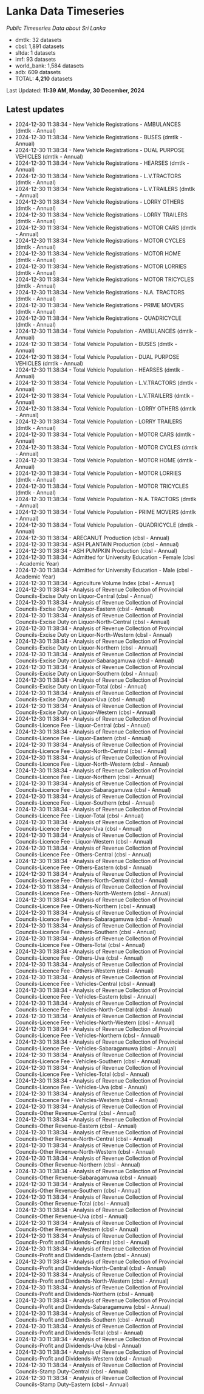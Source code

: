 # Lanka Data Timeseries
*Public Timeseries Data about Sri Lanka*

* dmtlk: 32 datasets
* cbsl: 1,891 datasets
* sltda: 1 datasets
* imf: 93 datasets
* world_bank: 1,584 datasets
* adb: 609 datasets
* TOTAL: **4,210** datasets

Last Updated: **11:39 AM, Monday, 30 December, 2024**

## Latest updates

* 2024-12-30 11:38:34 - New Vehicle Registrations - AMBULANCES (dmtlk - Annual)
* 2024-12-30 11:38:34 - New Vehicle Registrations - BUSES (dmtlk - Annual)
* 2024-12-30 11:38:34 - New Vehicle Registrations - DUAL PURPOSE VEHICLES (dmtlk - Annual)
* 2024-12-30 11:38:34 - New Vehicle Registrations - HEARSES (dmtlk - Annual)
* 2024-12-30 11:38:34 - New Vehicle Registrations - L.V.TRACTORS (dmtlk - Annual)
* 2024-12-30 11:38:34 - New Vehicle Registrations - L.V.TRAILERS (dmtlk - Annual)
* 2024-12-30 11:38:34 - New Vehicle Registrations - LORRY OTHERS (dmtlk - Annual)
* 2024-12-30 11:38:34 - New Vehicle Registrations - LORRY TRAILERS (dmtlk - Annual)
* 2024-12-30 11:38:34 - New Vehicle Registrations - MOTOR CARS (dmtlk - Annual)
* 2024-12-30 11:38:34 - New Vehicle Registrations - MOTOR CYCLES (dmtlk - Annual)
* 2024-12-30 11:38:34 - New Vehicle Registrations - MOTOR HOME (dmtlk - Annual)
* 2024-12-30 11:38:34 - New Vehicle Registrations - MOTOR LORRIES (dmtlk - Annual)
* 2024-12-30 11:38:34 - New Vehicle Registrations - MOTOR TRICYCLES (dmtlk - Annual)
* 2024-12-30 11:38:34 - New Vehicle Registrations - N.A. TRACTORS (dmtlk - Annual)
* 2024-12-30 11:38:34 - New Vehicle Registrations - PRIME MOVERS (dmtlk - Annual)
* 2024-12-30 11:38:34 - New Vehicle Registrations - QUADRICYCLE (dmtlk - Annual)
* 2024-12-30 11:38:34 - Total Vehicle Population - AMBULANCES (dmtlk - Annual)
* 2024-12-30 11:38:34 - Total Vehicle Population - BUSES (dmtlk - Annual)
* 2024-12-30 11:38:34 - Total Vehicle Population - DUAL PURPOSE VEHICLES (dmtlk - Annual)
* 2024-12-30 11:38:34 - Total Vehicle Population - HEARSES (dmtlk - Annual)
* 2024-12-30 11:38:34 - Total Vehicle Population - L.V.TRACTORS (dmtlk - Annual)
* 2024-12-30 11:38:34 - Total Vehicle Population - L.V.TRAILERS (dmtlk - Annual)
* 2024-12-30 11:38:34 - Total Vehicle Population - LORRY OTHERS (dmtlk - Annual)
* 2024-12-30 11:38:34 - Total Vehicle Population - LORRY TRAILERS (dmtlk - Annual)
* 2024-12-30 11:38:34 - Total Vehicle Population - MOTOR CARS (dmtlk - Annual)
* 2024-12-30 11:38:34 - Total Vehicle Population - MOTOR CYCLES (dmtlk - Annual)
* 2024-12-30 11:38:34 - Total Vehicle Population - MOTOR HOME (dmtlk - Annual)
* 2024-12-30 11:38:34 - Total Vehicle Population - MOTOR LORRIES (dmtlk - Annual)
* 2024-12-30 11:38:34 - Total Vehicle Population - MOTOR TRICYCLES (dmtlk - Annual)
* 2024-12-30 11:38:34 - Total Vehicle Population - N.A. TRACTORS (dmtlk - Annual)
* 2024-12-30 11:38:34 - Total Vehicle Population - PRIME MOVERS (dmtlk - Annual)
* 2024-12-30 11:38:34 - Total Vehicle Population - QUADRICYCLE (dmtlk - Annual)
* 2024-12-30 11:38:34 - ARECANUT Production (cbsl - Annual)
* 2024-12-30 11:38:34 - ASH PLANTAIN Production (cbsl - Annual)
* 2024-12-30 11:38:34 - ASH PUMPKIN Production (cbsl - Annual)
* 2024-12-30 11:38:34 - Admitted for University Education - Female (cbsl - Academic Year)
* 2024-12-30 11:38:34 - Admitted for University Education - Male (cbsl - Academic Year)
* 2024-12-30 11:38:34 - Agriculture Volume Index (cbsl - Annual)
* 2024-12-30 11:38:34 - Analysis of Revenue Collection of Provincial Councils-Excise Duty on Liquor-Central (cbsl - Annual)
* 2024-12-30 11:38:34 - Analysis of Revenue Collection of Provincial Councils-Excise Duty on Liquor-Eastern (cbsl - Annual)
* 2024-12-30 11:38:34 - Analysis of Revenue Collection of Provincial Councils-Excise Duty on Liquor-North-Central (cbsl - Annual)
* 2024-12-30 11:38:34 - Analysis of Revenue Collection of Provincial Councils-Excise Duty on Liquor-North-Western (cbsl - Annual)
* 2024-12-30 11:38:34 - Analysis of Revenue Collection of Provincial Councils-Excise Duty on Liquor-Northern (cbsl - Annual)
* 2024-12-30 11:38:34 - Analysis of Revenue Collection of Provincial Councils-Excise Duty on Liquor-Sabaragamuwa (cbsl - Annual)
* 2024-12-30 11:38:34 - Analysis of Revenue Collection of Provincial Councils-Excise Duty on Liquor-Southern (cbsl - Annual)
* 2024-12-30 11:38:34 - Analysis of Revenue Collection of Provincial Councils-Excise Duty on Liquor-Total (cbsl - Annual)
* 2024-12-30 11:38:34 - Analysis of Revenue Collection of Provincial Councils-Excise Duty on Liquor-Uva (cbsl - Annual)
* 2024-12-30 11:38:34 - Analysis of Revenue Collection of Provincial Councils-Excise Duty on Liquor-Western (cbsl - Annual)
* 2024-12-30 11:38:34 - Analysis of Revenue Collection of Provincial Councils-Licence Fee - Liquor-Central (cbsl - Annual)
* 2024-12-30 11:38:34 - Analysis of Revenue Collection of Provincial Councils-Licence Fee - Liquor-Eastern (cbsl - Annual)
* 2024-12-30 11:38:34 - Analysis of Revenue Collection of Provincial Councils-Licence Fee - Liquor-North-Central (cbsl - Annual)
* 2024-12-30 11:38:34 - Analysis of Revenue Collection of Provincial Councils-Licence Fee - Liquor-North-Western (cbsl - Annual)
* 2024-12-30 11:38:34 - Analysis of Revenue Collection of Provincial Councils-Licence Fee - Liquor-Northern (cbsl - Annual)
* 2024-12-30 11:38:34 - Analysis of Revenue Collection of Provincial Councils-Licence Fee - Liquor-Sabaragamuwa (cbsl - Annual)
* 2024-12-30 11:38:34 - Analysis of Revenue Collection of Provincial Councils-Licence Fee - Liquor-Southern (cbsl - Annual)
* 2024-12-30 11:38:34 - Analysis of Revenue Collection of Provincial Councils-Licence Fee - Liquor-Total (cbsl - Annual)
* 2024-12-30 11:38:34 - Analysis of Revenue Collection of Provincial Councils-Licence Fee - Liquor-Uva (cbsl - Annual)
* 2024-12-30 11:38:34 - Analysis of Revenue Collection of Provincial Councils-Licence Fee - Liquor-Western (cbsl - Annual)
* 2024-12-30 11:38:34 - Analysis of Revenue Collection of Provincial Councils-Licence Fee - Others-Central (cbsl - Annual)
* 2024-12-30 11:38:34 - Analysis of Revenue Collection of Provincial Councils-Licence Fee - Others-Eastern (cbsl - Annual)
* 2024-12-30 11:38:34 - Analysis of Revenue Collection of Provincial Councils-Licence Fee - Others-North-Central (cbsl - Annual)
* 2024-12-30 11:38:34 - Analysis of Revenue Collection of Provincial Councils-Licence Fee - Others-North-Western (cbsl - Annual)
* 2024-12-30 11:38:34 - Analysis of Revenue Collection of Provincial Councils-Licence Fee - Others-Northern (cbsl - Annual)
* 2024-12-30 11:38:34 - Analysis of Revenue Collection of Provincial Councils-Licence Fee - Others-Sabaragamuwa (cbsl - Annual)
* 2024-12-30 11:38:34 - Analysis of Revenue Collection of Provincial Councils-Licence Fee - Others-Southern (cbsl - Annual)
* 2024-12-30 11:38:34 - Analysis of Revenue Collection of Provincial Councils-Licence Fee - Others-Total (cbsl - Annual)
* 2024-12-30 11:38:34 - Analysis of Revenue Collection of Provincial Councils-Licence Fee - Others-Uva (cbsl - Annual)
* 2024-12-30 11:38:34 - Analysis of Revenue Collection of Provincial Councils-Licence Fee - Others-Western (cbsl - Annual)
* 2024-12-30 11:38:34 - Analysis of Revenue Collection of Provincial Councils-Licence Fee - Vehicles-Central (cbsl - Annual)
* 2024-12-30 11:38:34 - Analysis of Revenue Collection of Provincial Councils-Licence Fee - Vehicles-Eastern (cbsl - Annual)
* 2024-12-30 11:38:34 - Analysis of Revenue Collection of Provincial Councils-Licence Fee - Vehicles-North-Central (cbsl - Annual)
* 2024-12-30 11:38:34 - Analysis of Revenue Collection of Provincial Councils-Licence Fee - Vehicles-North-Western (cbsl - Annual)
* 2024-12-30 11:38:34 - Analysis of Revenue Collection of Provincial Councils-Licence Fee - Vehicles-Northern (cbsl - Annual)
* 2024-12-30 11:38:34 - Analysis of Revenue Collection of Provincial Councils-Licence Fee - Vehicles-Sabaragamuwa (cbsl - Annual)
* 2024-12-30 11:38:34 - Analysis of Revenue Collection of Provincial Councils-Licence Fee - Vehicles-Southern (cbsl - Annual)
* 2024-12-30 11:38:34 - Analysis of Revenue Collection of Provincial Councils-Licence Fee - Vehicles-Total (cbsl - Annual)
* 2024-12-30 11:38:34 - Analysis of Revenue Collection of Provincial Councils-Licence Fee - Vehicles-Uva (cbsl - Annual)
* 2024-12-30 11:38:34 - Analysis of Revenue Collection of Provincial Councils-Licence Fee - Vehicles-Western (cbsl - Annual)
* 2024-12-30 11:38:34 - Analysis of Revenue Collection of Provincial Councils-Other Revenue-Central (cbsl - Annual)
* 2024-12-30 11:38:34 - Analysis of Revenue Collection of Provincial Councils-Other Revenue-Eastern (cbsl - Annual)
* 2024-12-30 11:38:34 - Analysis of Revenue Collection of Provincial Councils-Other Revenue-North-Central (cbsl - Annual)
* 2024-12-30 11:38:34 - Analysis of Revenue Collection of Provincial Councils-Other Revenue-North-Western (cbsl - Annual)
* 2024-12-30 11:38:34 - Analysis of Revenue Collection of Provincial Councils-Other Revenue-Northern (cbsl - Annual)
* 2024-12-30 11:38:34 - Analysis of Revenue Collection of Provincial Councils-Other Revenue-Sabaragamuwa (cbsl - Annual)
* 2024-12-30 11:38:34 - Analysis of Revenue Collection of Provincial Councils-Other Revenue-Southern (cbsl - Annual)
* 2024-12-30 11:38:34 - Analysis of Revenue Collection of Provincial Councils-Other Revenue-Total (cbsl - Annual)
* 2024-12-30 11:38:34 - Analysis of Revenue Collection of Provincial Councils-Other Revenue-Uva (cbsl - Annual)
* 2024-12-30 11:38:34 - Analysis of Revenue Collection of Provincial Councils-Other Revenue-Western (cbsl - Annual)
* 2024-12-30 11:38:34 - Analysis of Revenue Collection of Provincial Councils-Profit and Dividends-Central (cbsl - Annual)
* 2024-12-30 11:38:34 - Analysis of Revenue Collection of Provincial Councils-Profit and Dividends-Eastern (cbsl - Annual)
* 2024-12-30 11:38:34 - Analysis of Revenue Collection of Provincial Councils-Profit and Dividends-North-Central (cbsl - Annual)
* 2024-12-30 11:38:34 - Analysis of Revenue Collection of Provincial Councils-Profit and Dividends-North-Western (cbsl - Annual)
* 2024-12-30 11:38:34 - Analysis of Revenue Collection of Provincial Councils-Profit and Dividends-Northern (cbsl - Annual)
* 2024-12-30 11:38:34 - Analysis of Revenue Collection of Provincial Councils-Profit and Dividends-Sabaragamuwa (cbsl - Annual)
* 2024-12-30 11:38:34 - Analysis of Revenue Collection of Provincial Councils-Profit and Dividends-Southern (cbsl - Annual)
* 2024-12-30 11:38:34 - Analysis of Revenue Collection of Provincial Councils-Profit and Dividends-Total (cbsl - Annual)
* 2024-12-30 11:38:34 - Analysis of Revenue Collection of Provincial Councils-Profit and Dividends-Uva (cbsl - Annual)
* 2024-12-30 11:38:34 - Analysis of Revenue Collection of Provincial Councils-Profit and Dividends-Western (cbsl - Annual)
* 2024-12-30 11:38:34 - Analysis of Revenue Collection of Provincial Councils-Stamp Duty-Central (cbsl - Annual)
* 2024-12-30 11:38:34 - Analysis of Revenue Collection of Provincial Councils-Stamp Duty-Eastern (cbsl - Annual)
